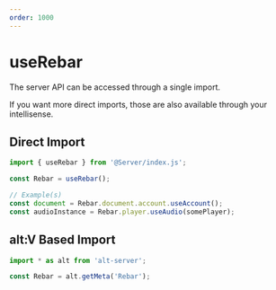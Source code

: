 ```yaml
---
order: 1000
---
```


# useRebar

The server API can be accessed through a single import.

If you want more direct imports, those are also available through your intellisense.

## Direct Import

```ts
import { useRebar } from '@Server/index.js';

const Rebar = useRebar();

// Example(s)
const document = Rebar.document.account.useAccount();
const audioInstance = Rebar.player.useAudio(somePlayer);
```

## alt:V Based Import

```ts
import * as alt from 'alt-server';

const Rebar = alt.getMeta('Rebar');
```
